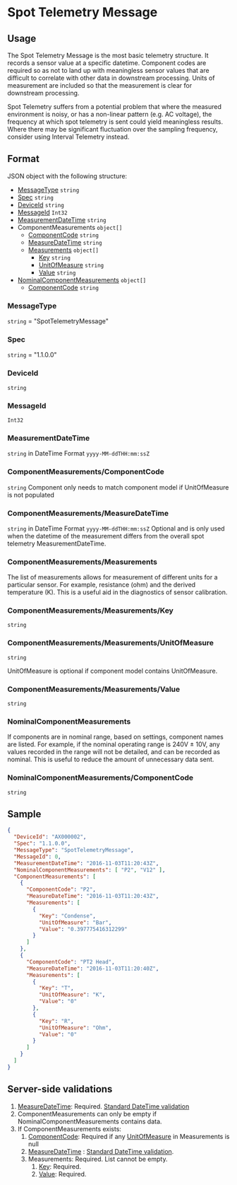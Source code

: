 # Spot Telemetry Message
## Usage
The Spot Telemetry Message is the most basic telemetry structure. It records a sensor value at a specific datetime. Component codes are required so as not to land up with meaningless sensor values that are difficult to correlate with other data in downstream processing. Units of measurement are included so that the measurement is clear for downstream processing.

Spot Telemetry suffers from a potential problem that where the measured environment is noisy, or has a non-linear pattern (e.g. AC voltage), the frequency at which spot telemetry is sent could yield meaningless results. Where there may be significant fluctuation over the sampling frequency, consider using Interval Telemetry instead. 
## Format
JSON object with the following structure:
* [MessageType](#messagetype) ```string```
* [Spec](#spec) ```string```
* [DeviceId](#deviceid) ```string```
* [MessageId](#messageid) ```Int32```
* [MeasurementDateTime](#measurementdatetime) ```string```
* ComponentMeasurements ```object[]```
    * [ComponentCode](#componentmeasurementscomponentcode) ```string``` 
    * [MeasureDateTime](#componentmeasurementsmeasuredatetime) ```string``` 
    * [Measurements](#componentmeasurementsmeasurements) ```object[]```
        * [Key](#componentmeasurementsmeasurementskey) ```string``` 
        * [UnitOfMeasure](#componentmeasurementsmeasurementsunitofmeasure) ```string``` 
        * [Value](#componentmeasurementsmeasurementsvalue) ```string``` 
* [NominalComponentMeasurements](#nominalcomponentmeasurements) ```object[]```
    * [ComponentCode](#nominalcomponentmeasurementscomponentcode) ```string``` 
        

### MessageType
```string``` = "SpotTelemetryMessage"
### Spec
```string``` = "1.1.0.0"
### DeviceId
```string``` 
### MessageId
```Int32```
### MeasurementDateTime
```string``` in DateTime Format ```yyyy-MM-ddTHH:mm:ssZ```
### ComponentMeasurements/ComponentCode 
```string```
Component only needs to match component model if UnitOfMeasure is not populated
### ComponentMeasurements/MeasureDateTime
```string``` in DateTime Format ```yyyy-MM-ddTHH:mm:ssZ```
Optional and is only used when the datetime of the measurement differs from the overall spot telemetry MeasurementDateTime.
### ComponentMeasurements/Measurements
The list of measurements allows for measurement of different units for a particular sensor. For example, resistance (ohm) and the derived temperature (K). This is a useful aid in the diagnostics of sensor calibration.
### ComponentMeasurements/Measurements/Key
```string``` 
### ComponentMeasurements/Measurements/UnitOfMeasure
```string```

UnitOfMeasure is optional if component model contains UnitOfMeasure.
### ComponentMeasurements/Measurements/Value
```string``` 
### NominalComponentMeasurements
If components are in nominal range, based on settings, component names are listed. For example, if the nominal operating range is 240V ± 10V, any values recorded in the range will not be detailed, and can be recorded as nominal. This is useful to reduce the amount of unnecessary data sent.
### NominalComponentMeasurements/ComponentCode
```string``` 
## Sample
```JSON
{
  "DeviceId": "AX000002",
  "Spec": "1.1.0.0",
  "MessageType": "SpotTelemetryMessage",
  "MessageId": 0,
  "MeasurementDateTime": "2016-11-03T11:20:43Z",
  "NominalComponentMeasurements": [ "P2", "V12" ],
  "ComponentMeasurements": [
    {
      "ComponentCode": "P2",
      "MeasureDateTime": "2016-11-03T11:20:43Z",
      "Measurements": [
        {
          "Key": "Condense",
          "UnitOfMeasure": "Bar",
          "Value": "0.397775416312299"
        }
      ]
    },
    {
      "ComponentCode": "PT2 Head",
      "MeasureDateTime": "2016-11-03T11:20:40Z",
      "Measurements": [
        {
          "Key": "T",
          "UnitOfMeasure": "K",
          "Value": "0"
        },
        {
          "Key": "R",
          "UnitOfMeasure": "Ohm",
          "Value": "0"
        }
      ]
    }
  ]
}
```
## Server-side validations
1.	[MeasureDateTime](#componentmeasurementsmeasuredatetime): Required. [Standard DateTime validation](../00-UsageNotes/DateTime-Formatting.md#standardddateTimevalidation)
2.	ComponentMeasurements can only be empty if NominalComponentMeasurements contains data.
3.	If ComponentMeasurements exists:
    1.	[ComponentCode](#componentmeasurementscomponentcode): Required if any [UnitOfMeasure](#componentmeasurementsmeasurementsunitofmeasure) in Measurements is null
    2.	[MeasureDateTime](#componentmeasurementsmeasuredatetime) : [Standard DateTime validation](../00-UsageNotes/DateTime-Formatting.md#standardddateTimevalidation).
    3.	Measurements: Required. List cannot be empty.
        1.	[Key](#componentmeasurementsmeasurementskey): Required.
        2.	[Value](#componentmeasurementsmeasurementsvalue): Required.
